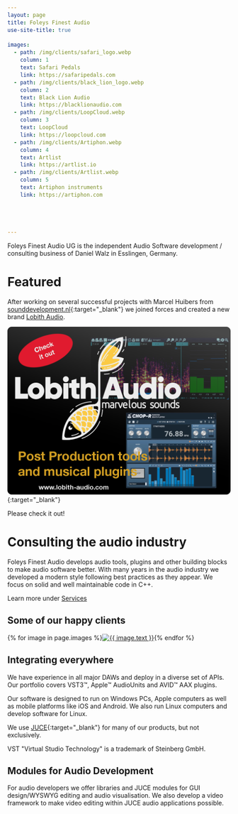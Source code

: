 ```yaml
---
layout: page
title: Foleys Finest Audio
use-site-title: true

images:
  - path: /img/clients/safari_logo.webp
    column: 1
    text: Safari Pedals
    link: https://safaripedals.com
  - path: /img/clients/black_lion_logo.webp
    column: 2
    text: Black Lion Audio
    link: https://blacklionaudio.com
  - path: /img/clients/LoopCloud.webp
    column: 3
    text: LoopCloud
    link: https://loopcloud.com
  - path: /img/clients/Artiphon.webp
    column: 4
    text: Artlist
    link: https://artlist.io
  - path: /img/clients/Artlist.webp
    column: 5
    text: Artiphon instruments
    link: https://artiphon.com




---
```


Foleys Finest Audio UG is the independent Audio Software development / consulting business
of Daniel Walz in Esslingen, Germany.

Featured
========

After working on several successful projects with Marcel Huibers from [sounddevelopment.nl](https://www.sounddevelopment.nl/){:target="_blank"}
we joined forces and created a new brand [Lobith Audio](https://lobith-audio.com).

[<img src="img/lobith-featured.png" alt=" Lobith Audio teaser panel">](https://lobith-audio.com){:target="_blank"}

Please check it out! 


Consulting the audio industry
=============================

Foleys Finest Audio develops audio tools, plugins and other building blocks to
make audio software better. With many years in the audio industry we developed
a modern style following best practices as they appear. We focus on solid and
well maintainable code in C++.

Learn more under [Services](/services)

Some of our happy clients
-------------------------

<ul style="display: flex; list-style: none; padding-left: 0px;">
  {% for image in page.images %}
    <li class="horizontal-list">
      <a href="{{ image.link }}" target="_blank"><img src="{{ image.path }}" alt="{{ image.text }}" width="150px" height="150px"></a>
    </li>
  {% endfor %}
</ul>


Integrating everywhere
----------------------

We have experience in all major DAWs and deploy in a diverse set of APIs.
Our portfolio covers VST3&#x2122;, Apple&#x2122; AudioUnits and AVID&#x2122; AAX plugins.

Our software is designed to run on Windows PCs, Apple computers as well as
mobile platforms like iOS and Android. We also run Linux computers and develop
software for Linux.

We use [JUCE](https://juce.com){:target="_blank"} for many of our products, but not exclusively.

VST "Virtual Studio Technology" is a trademark of Steinberg GmbH.

Modules for Audio Development
-----------------------------

For audio developers we offer libraries and JUCE modules for GUI design/WYSWYG 
editing and audio visualisation. We also develop a video framework to make
video editing within JUCE audio applications possible.


